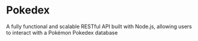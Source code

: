 # Pokedex
A fully functional and scalable RESTful API built with Node.js, allowing users to interact with a Pokémon Pokedex database
